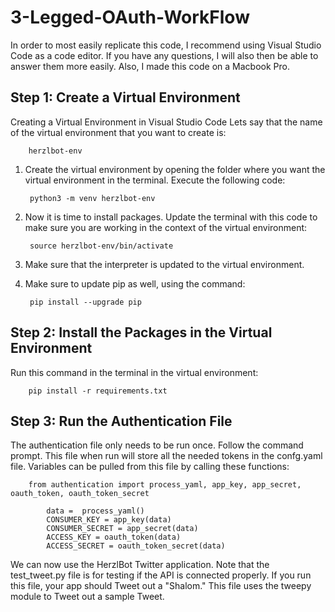 # 3-Legged-OAuth-WorkFlow
In order to most easily replicate this code, I recommend using Visual Studio Code as a code editor. If you have any questions, I will also then be able to answer them more easily. Also, I made this code on a Macbook Pro.

## Step 1: Create a Virtual Environment
Creating a Virtual Environment in Visual Studio Code
Lets say that the name of the virtual environment that you want to create is:
		
		herzlbot-env

1. Create the virtual environment by opening the folder where you want the virtual environment in the terminal. 
   Execute the following code:
		
		python3 -m venv herzlbot-env

2. Now it is time to install packages.
   Update the terminal with this code to make sure you are working in the context of the virtual environment:
		
		source herzlbot-env/bin/activate

3. Make sure that the interpreter is updated to the virtual environment.
   
4. Make sure to update pip as well, using the command:
		
		pip install --upgrade pip


## Step 2: Install the Packages in the Virtual Environment
Run this command in the terminal in the virtual environment:
		
		pip install -r requirements.txt


## Step 3: Run the Authentication File
The authentication file only needs to be run once.
Follow the command prompt.
This file when run will store all the needed tokens in the confg.yaml file.
Variables can be pulled from this file by calling these functions:

		from authentication import process_yaml, app_key, app_secret, oauth_token, oauth_token_secret

			data =  process_yaml()
			CONSUMER_KEY = app_key(data)
			CONSUMER_SECRET = app_secret(data) 
			ACCESS_KEY = oauth_token(data)  
			ACCESS_SECRET = oauth_token_secret(data)

We can now use the HerzlBot Twitter application.
Note that the test_tweet.py file is for testing if the API is connected properly. If you run this file, your app should Tweet out a "Shalom."
This file uses the tweepy module to Tweet out a sample Tweet.
